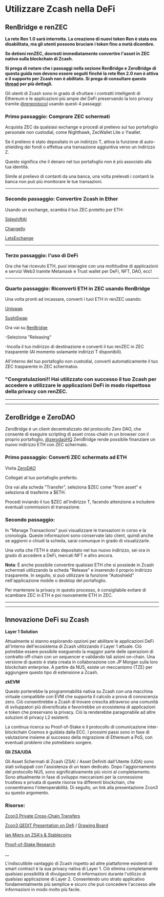# Utilizzare Zcash nella DeFi


## RenBridge e renZEC

**La rete Ren 1.0 sarà interrotta. La creazione di nuovi token Ren è stata ora disabilitata, ma gli utenti possono bruciare i token fino a metà dicembre.**

**Se detieni renZEC, dovresti immediatamente convertire l'asset in ZEC nativo sulla blockchain di Zcash.**

**Si prega di notare che i passaggi nella sezione RenBridge e ZeroBridge di questa guida non devono essere seguiti finché la rete Ren 2.0 non è attiva e il supporto per Zcash non è abilitato. Si prega di consultare questo [thread](https://forum.zcashcommunity.com/t/ren-1-0-being-sunset-bridge-renzec-to-native-zec-as-soon-as-possible/43393) per più dettagli.**

Gli utenti di Zcash sono in grado di sfruttare i contratti intelligenti di Ethereum e le applicazioni più ampie del DeFi preservando la loro privacy tramite [@renprotocol](https://twitter.com/renprotocol) usando questi 4 passaggi:


### Primo passaggio: Comprare ZEC schermati 

Acquista ZEC da qualsiasi exchange e procedi al prelievo sul tuo portafoglio personale non custodial, come Nighthawk, ZecWallet Lite o Ywallet.

Se il prelievo è stato depositato in un indirizzo T, attiva la funzione di auto-shielding dei fondi o effettua una transazione aggiuntiva verso un indirizzo Z.

Questo significa che il denaro nel tuo portafoglio non è più associato alla tua identità.

Simile al prelievo di contanti da una banca, una volta prelevati i contanti la banca non può più monitorare le tue transazioni.

___

### Secondo passaggio: Convertire Zcash in Ether 

Usando un exchange, scambia il tuo ZEC protetto per ETH:

[SideshiftAI](https://sideshift.ai)

[Changelly](https://changelly.com)

[LetsExchange](https://letsexchange.io)

___

### Terzo passaggio: l'uso di DeFi 

Ora che hai ricevuto ETH, puoi interagire con una moltitudine di applicazioni e servizi Web3 tramite Metamask e Trust wallet per DeFi, NFT, DAO, ecc!

___

### Quarto passaggio: Riconverti ETH in ZEC usando RenBridge

Una volta pronti ad incassare, converti i tuoi ETH in renZEC usando:

   [Uniswap](https://app.uniswap.org/#/swap?chain=mainnet)
 
   [SushiSwap](https://app.sushi.com/swap)


Ora vai su [RenBridge](https://bridge.renproject.io/mint) 

-Seleziona "Releasing" 

-Incolla il tuo indirizzo di destinazione e converti il tuo renZEC in ZEC trasparente (Al momento solamante indirizzi T disponibili).

All'interno del tuo portafoglio non custodial, converti automaticamente il tuo ZEC trasparente in ZEC schermatoo.


### "Congratulazioni!! Hai utilizzato con successo il tuo Zcash per accedere e utilizzare le applicazioni DeFi in modo rispettoso della privacy con renZEC.

___
___


## ZeroBridge e ZeroDAO


ZeroBridge è un client decentralizzato del protocollo Zero DAO, che consente di eseguire scripting di asset cross-chain in un browser con il proprio portafoglio, [@zerodaoHQ](https://twitter.com/zerodaoHQ) ZeroBridge rende possibile finanziare un nuovo indirizzo ETH con ZEC schermato.

### Primo passaggio: Converti ZEC schermato ad ETH

Visita [ZeroDAO](https://bridge.zerodao.com/#/transfer/ETH) 

Collegati al tuo portafoglio preferito.

Ora vai alla scheda "Transfer", seleziona $ZEC come "from asset" e seleziona di trasferire a $ETH.

Procedi inviando il tuo $ZEC all'indirizzo T, facendo attenzione a includere eventuali commissioni di transazione.


### Secondo passaggio: 


In "Manage Transactions" puoi visualizzare le transazioni in corso e la cronologia. Queste informazioni sono conservate lato client, quindi anche se aggiorni o chiudi la scheda, sarai comunque in grado di visualizzarle.

Una volta che l'ETH è stato depositato nel tuo nuovo indirizzo, sei ora in grado di accedere a DeFi, mercati NFT e altro ancora.



**Nota**: È anche possibile convertire qualsiasi ETH che si possiede in Zcash schermati utilizzando la scheda "Release" e inserendo il proprio indirizzo trasparente. In seguito, si può utilizzare la funzione "Autoshield" nell'applicazione mobile o desktop del portafoglio.

Per mantenere la privacy in questo processo, è consigliabile evitare di scambiare ZEC in ETH e poi nuovamente ETH in ZEC.


      

___
___

## Innovazione DeFi su Zcash 

**Layer 1 Solution**

Attualmente si stanno esplorando opzioni per abilitare le applicazioni DeFi all'interno dell'ecosistema di Zcash utilizzando il Layer 1 attuale. Ciò potrebbe essere possibile eseguendo la maggior parte delle operazioni di contratto off-chain con un sequencer e validando tali azioni on-chain. Una versione di questo è stata creata in collaborazione con JP Morgan sulla loro blockchain enterprise. A partire da NU5, esiste un meccanismo (TZE) per aggiungere questo tipo di estensione a Zcash.

**zkEVM**

Questo porterebbe la programmabilità nativa su Zcash con una macchina virtuale compatibile con EVM che supporta il calcolo a prova di conoscenza zero. Ciò consentirebbe a Zcash di trovare crescita attraverso una comunità di sviluppatori più diversificata e favorirebbe un ecosistema di applicazioni e token che preservano la privacy. Ciò la renderebbe paragonabile ad altre soluzioni di privacy L2 esistenti.

La continua ricerca su Proof-of-Stake e il protocollo di comunicazione inter-blockchain Cosmos è guidata dalla ECC. I prossimi passi sono in fase di valutazione insieme al successo della migrazione di Ethereum a PoS, con eventuali problemi che potrebbero sorgere.

**Gli ZSA/UDA**

Gli Asset Schermati di Zcash (ZSA) / Asset Definiti dall'Utente (UDA) sono stati sviluppati con l'assistenza di un team dedicato. Dopo l'aggiornamento del protocollo NU5, sono significativamente più vicini al completamento. Sono attualmente in fase di sviluppo meccanismi per la connessione trustless e privata di queste risorse tra differenti blockchain, che consentiranno l'interoperabilità. Di seguito, un link alla presentazione Zcon3 su questo argomento.


### Risorse:

[Zcon3 Private Cross-Chain Transfers](https://youtu.be/vCvMk2-CJN8)

[Zcon3 QEDIT Presentation on Defi](https://youtu.be/EGjcYhovty0) / [Drawing Board](https://miro.com/app/board/uXjVOhuveHo=/)

[Ian Miers on ZSA's & Stablecoins](https://www.youtube.com/watch?v=hJMWE3zLIcs)

[Proof-of-Stake Research](https://electriccoin.co/blog/proof-of-stake-research-overview-1/)

__

L'indiscutibile vantaggio di Zcash rispetto ad altre piattaforme esistenti di smart contract è la sua privacy nativa di Layer 1. Ciò elimina completamente qualsiasi possibilità di divulgazione di informazioni durante l'utilizzo di qualsiasi applicazione di Layer 2. Consentendo uno strato applicativo fondamentalmente più semplice e sicuro che può concedere l'accesso alle informazioni in modo molto più facile.
